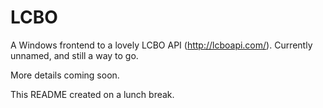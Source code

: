 LCBO
====

A Windows frontend to a lovely LCBO API (http://lcboapi.com/). Currently unnamed, and still a way to go.

More details coming soon.

This README created on a lunch break.
